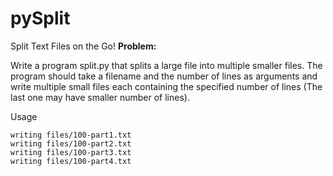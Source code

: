 # pySplit
Split Text Files on the Go!
**Problem:** 

Write a program split.py that splits a large file into multiple smaller files. The program should take a filename and the number of lines as arguments and write multiple small files each containing the specified number of lines (The last one may have smaller number of lines).

Usage
```$ python split.py files/100.txt 30
writing files/100-part1.txt
writing files/100-part2.txt
writing files/100-part3.txt
writing files/100-part4.txt
```

